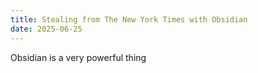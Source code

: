 ```yaml
---
title: Stealing from The New York Times with Obsidian
date: 2025-06-25
---
```


Obsidian is a very powerful thing